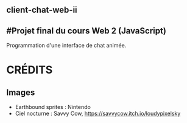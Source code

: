 ## client-chat-web-ii
#Projet final du cours Web 2 (JavaScript)
-----------------------------------------

Programmation d'une interface de chat animée.





# CRÉDITS

## Images
+ Earthbound sprites : Nintendo
+ Ciel nocturne : Savvy Cow, https://savvycow.itch.io/loudypixelsky
